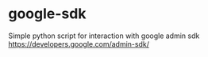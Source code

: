 # google-sdk
Simple python script for interaction with google admin sdk
https://developers.google.com/admin-sdk/
